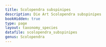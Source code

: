 ```yaml
---
title: Scolopendra subspinipes
description: Die Art Scolopendra subspinipes
bookHidden: true
type: page
layout: taxonomy_species
datafile: scolopendra_subspinipes
genus: Scolopendra
---
```


